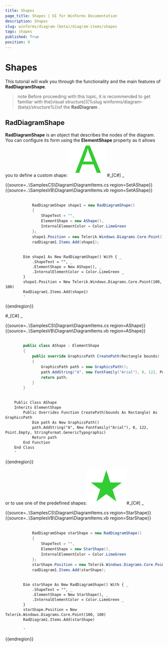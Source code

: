 ```yaml
---
title: Shapes
page_title: Shapes | UI for WinForms Documentation
description: Shapes
slug: winforms/diagram-(beta)/diagram-items/shapes
tags: shapes
published: True
position: 0
---
```


# Shapes



This tutorial will walk you through the functionality and the main features of __RadDiagramShape__.

>note Before proceeding with this topic, it is recommended to get familiar with the[visual structure]({%slug winforms/diagram-(beta)/structure%})of the __RadDiagram__ .
>


## RadDiagramShape

__RadDiagramShape__ is an object that describes the nodes of the diagram.
          You can configure its form using the __ElementShape__ property as it allows you to define a custom shape:
        ![diagram-diagram-items-shapes 001](images/diagram-diagram-items-shapes001.png)#_[C#] _

	



{{source=..\SamplesCS\Diagram\DiagramItems.cs region=SetAShape}} 
{{source=..\SamplesVB\Diagram\DiagramItems.vb region=SetAShape}} 

````C#
            
            RadDiagramShape shape1 = new RadDiagramShape()
            {
                ShapeText = "",
                ElementShape = new AShape(),
                InternalElementColor = Color.LimeGreen
            };
            shape1.Position = new Telerik.Windows.Diagrams.Core.Point(100, 100);
            radDiagram1.Items.Add(shape1);
````
````VB.NET

        Dim shape1 As New RadDiagramShape() With { _
            .ShapeText = "", _
            .ElementShape = New AShape(), _
            .InternalElementColor = Color.LimeGreen _
        }
        shape1.Position = New Telerik.Windows.Diagrams.Core.Point(100, 100)
        RadDiagram1.Items.Add(shape1)
        '
````

{{endregion}} 


#_[C#] _

	



{{source=..\SamplesCS\Diagram\DiagramItems.cs region=AShape}} 
{{source=..\SamplesVB\Diagram\DiagramItems.vb region=AShape}} 

````C#
        
        public class AShape : ElementShape
        { 
            public override GraphicsPath CreatePath(Rectangle bounds)
            {
                GraphicsPath path = new GraphicsPath();
                path.AddString("A", new FontFamily("Arial"), 0, 122, Point.Empty, StringFormat.GenericTypographic);
                return path;
            }
        }
````
````VB.NET

    Public Class AShape
    Inherits ElementShape
        Public Overrides Function CreatePath(bounds As Rectangle) As GraphicsPath
            Dim path As New GraphicsPath()
            path.AddString("A", New FontFamily("Arial"), 0, 122, Point.Empty, StringFormat.GenericTypographic)
            Return path
        End Function
    End Class
    '
````

{{endregion}} 




or to use one of the predefined shapes:![diagram-diagram-items-shapes 002](images/diagram-diagram-items-shapes002.png)#_[C#] _

	



{{source=..\SamplesCS\Diagram\DiagramItems.cs region=StarShape}} 
{{source=..\SamplesVB\Diagram\DiagramItems.vb region=StarShape}} 

````C#
            
            RadDiagramShape starShape = new RadDiagramShape()
            {
                ShapeText = "",
                ElementShape = new StarShape(),
                InternalElementColor = Color.LimeGreen
            };
            starShape.Position = new Telerik.Windows.Diagrams.Core.Point(400, 100);
            radDiagram1.Items.Add(starShape);
````
````VB.NET

        Dim starShape As New RadDiagramShape() With { _
            .ShapeText = "", _
            .ElementShape = New StarShape(), _
            .InternalElementColor = Color.LimeGreen _
        }
        starShape.Position = New Telerik.Windows.Diagrams.Core.Point(100, 100)
        RadDiagram1.Items.Add(starShape)

        '
````

{{endregion}} 



